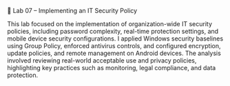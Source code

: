 🧪 Lab 07 – Implementing an IT Security Policy

This lab focused on the implementation of organization-wide IT security policies, including password complexity, real-time protection settings, and mobile device security configurations. I applied Windows security baselines using Group Policy, enforced antivirus controls, and configured encryption, update policies, and remote management on Android devices. The analysis involved reviewing real-world acceptable use and privacy policies, highlighting key practices such as monitoring, legal compliance, and data protection.
